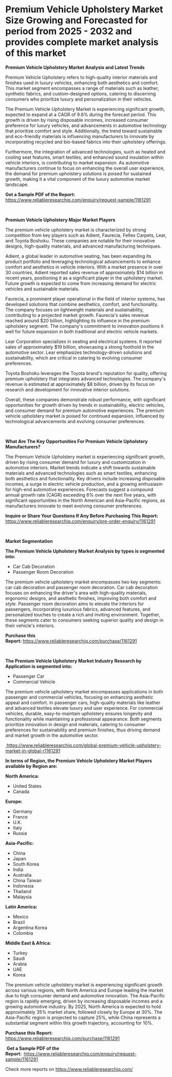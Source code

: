 <p><h1>Premium Vehicle Upholstery Market Size Growing and Forecasted for period from 2025 - 2032 and provides complete market analysis of this market</h1></p><p><strong>Premium Vehicle Upholstery Market Analysis and Latest Trends</strong></p>
<p><p>Premium Vehicle Upholstery refers to high-quality interior materials and finishes used in luxury vehicles, enhancing both aesthetics and comfort. This market segment encompasses a range of materials such as leather, synthetic fabrics, and custom-designed options, catering to discerning consumers who prioritize luxury and personalization in their vehicles.</p><p>The Premium Vehicle Upholstery Market is experiencing significant growth, expected to expand at a CAGR of 9.6% during the forecast period. This growth is driven by rising disposable incomes, increased consumer preference for luxury vehicles, and advancements in automotive technology that prioritize comfort and style. Additionally, the trend toward sustainable and eco-friendly materials is influencing manufacturers to innovate by incorporating recycled and bio-based fabrics into their upholstery offerings.</p><p>Furthermore, the integration of advanced technologies, such as heated and cooling seat features, smart textiles, and enhanced sound insulation within vehicle interiors, is contributing to market expansion. As automotive manufacturers continue to focus on enhancing the overall user experience, the demand for premium upholstery solutions is poised for sustained growth, making it a vital component of the luxury automotive market landscape.</p></p>
<p><strong>Get a Sample PDF of the Report:&nbsp;</strong> <a href="https://www.reliableresearchiq.com/enquiry/request-sample/1161291?utm_campaign=2717&utm_medium=2&utm_source=Github&utm_content=ia&utm_term=22032025&utm_id=premium-vehicle-upholstery">https://www.reliableresearchiq.com/enquiry/request-sample/1161291</a></p>
<p>&nbsp;</p>
<p><strong>Premium Vehicle Upholstery Major Market Players</strong></p>
<p><p>The premium vehicle upholstery market is characterized by strong competition from key players such as Adient, Faurecia, Feltex Carpets, Lear, and Toyota Boshoku. These companies are notable for their innovative designs, high-quality materials, and advanced manufacturing techniques.</p><p>Adient, a global leader in automotive seating, has been expanding its product portfolio and leveraging technological advancements to enhance comfort and aesthetics in vehicle interiors. With a market presence in over 30 countries, Adient reported sales revenue of approximately $14 billion in recent years, positioning it as a significant player in the upholstery market. Future growth is expected to come from increasing demand for electric vehicles and sustainable materials.</p><p>Faurecia, a prominent player operational in the field of interior systems, has developed solutions that combine aesthetics, comfort, and functionality. The company focuses on lightweight materials and sustainability, contributing to a projected market growth. Faurecia's sales revenue reached around $20 billion, highlighting its influence in the premium upholstery segment. The company's commitment to innovation positions it well for future expansion in both traditional and electric vehicle markets.</p><p>Lear Corporation specializes in seating and electrical systems. It reported sales of approximately $19 billion, showcasing a strong foothold in the automotive sector. Lear emphasizes technology-driven solutions and sustainability, which are critical in catering to evolving consumer preferences.</p><p>Toyota Boshoku leverages the Toyota brand's reputation for quality, offering premium upholstery that integrates advanced technologies. The company's revenue is estimated at approximately $8 billion, driven by its focus on research and development for innovative interior solutions.</p><p>Overall, these companies demonstrate robust performance, with significant opportunities for growth driven by trends in sustainability, electric vehicles, and consumer demand for premium automotive experiences. The premium vehicle upholstery market is poised for continued expansion, influenced by technological advancements and evolving consumer preferences.</p></p>
<p>&nbsp;</p>
<p><strong>What Are The Key Opportunities For Premium Vehicle Upholstery Manufacturers?</strong></p>
<p><p>The Premium Vehicle Upholstery market is experiencing significant growth, driven by rising consumer demand for luxury and customization in automotive interiors. Market trends indicate a shift towards sustainable materials and advanced technologies such as smart textiles, enhancing both aesthetics and functionality. Key drivers include increasing disposable incomes, a surge in electric vehicle production, and a growing enthusiasm for high-end automotive experiences. Forecasts suggest a compound annual growth rate (CAGR) exceeding 6% over the next five years, with significant opportunities in the North American and Asia-Pacific regions, as manufacturers innovate to meet evolving consumer preferences.</p></p>
<p><strong>Inquire or Share Your Questions If Any Before Purchasing This Report:</strong> <a href="https://www.reliableresearchiq.com/enquiry/pre-order-enquiry/1161291?utm_campaign=2717&utm_medium=2&utm_source=Github&utm_content=ia&utm_term=22032025&utm_id=premium-vehicle-upholstery">https://www.reliableresearchiq.com/enquiry/pre-order-enquiry/1161291</a></p>
<p>&nbsp;</p>
<p><strong>Market Segmentation</strong></p>
<p><strong>The Premium Vehicle Upholstery Market Analysis by types is segmented into:</strong></p>
<p><ul><li>Car Cab Decoration</li><li>Passenger Room Decoration</li></ul></p>
<p><p>The premium vehicle upholstery market encompasses two key segments: car cab decoration and passenger room decoration. Car cab decoration focuses on enhancing the driver's area with high-quality materials, ergonomic designs, and aesthetic finishes, improving both comfort and style. Passenger room decoration aims to elevate the interiors for passengers, incorporating luxurious fabrics, advanced features, and personalized touches to create a rich and inviting environment. Together, these segments cater to consumers seeking superior quality and design in their vehicle's interiors.</p></p>
<p><strong>Purchase this Report:&nbsp;</strong><a href="https://www.reliableresearchiq.com/purchase/1161291?utm_campaign=2717&utm_medium=2&utm_source=Github&utm_content=ia&utm_term=22032025&utm_id=premium-vehicle-upholstery">https://www.reliableresearchiq.com/purchase/1161291</a></p>
<p>&nbsp;</p>
<p><strong>The Premium Vehicle Upholstery Market Industry Research by Application is segmented into:</strong></p>
<p><ul><li>Passenger Car</li><li>Commercial Vehicle</li></ul></p>
<p><p>The premium vehicle upholstery market encompasses applications in both passenger and commercial vehicles, focusing on enhancing aesthetic appeal and comfort. In passenger cars, high-quality materials like leather and advanced textiles elevate luxury and user experience. For commercial vehicles, durable, easy-to-maintain upholstery ensures longevity and functionality while maintaining a professional appearance. Both segments prioritize innovation in design and materials, catering to consumer preferences for sustainability and premium finishes, thus driving demand and market growth in the automotive sector.</p></p>
<p><a href="https://www.reliableresearchiq.com/global-premium-vehicle-upholstery-market-in-global-r1161291?utm_campaign=2717&utm_medium=2&utm_source=Github&utm_content=ia&utm_term=22032025&utm_id=premium-vehicle-upholstery">&nbsp;https://www.reliableresearchiq.com/global-premium-vehicle-upholstery-market-in-global-r1161291</a></p>
<p><strong>In terms of Region, the Premium Vehicle Upholstery Market Players available by Region are:</strong></p>
<p>
    <p> <strong> North America: </strong>
        <ul>
            <li>United States</li>
            <li>Canada</li>
        </ul>
        </p> 
    <p> <strong> Europe: </strong>
        <ul>
            <li>Germany</li>
            <li>France</li>
            <li>U.K.</li>
            <li>Italy</li>
            <li>Russia</li>
        </ul>
        </p> 
    <p> <strong> Asia-Pacific: </strong>
        <ul>
            <li>China</li>
            <li>Japan</li>
            <li>South Korea</li>
            <li>India</li>
            <li>Australia</li>
            <li>China Taiwan</li>
            <li>Indonesia</li>
            <li>Thailand</li>
            <li>Malaysia</li>
        </ul>
        </p> 
    <p> <strong> Latin America: </strong>
        <ul>
            <li>Mexico</li>
            <li>Brazil</li>
            <li>Argentina Korea</li>
            <li>Colombia</li>
        </ul>
        </p> 
    <p> <strong> Middle East & Africa: </strong>
        <ul>
            <li>Turkey</li>
            <li>Saudi</li>
            <li>Arabia</li>
            <li>UAE</li>
            <li>Korea</li>
        </ul>
    </p>
    </p>
<p><p>The premium vehicle upholstery market is experiencing significant growth across various regions, with North America and Europe leading the market due to high consumer demand and automotive innovation. The Asia-Pacific region is rapidly emerging, driven by increasing disposable incomes and a growing automotive industry. By 2025, North America is expected to hold approximately 35% market share, followed closely by Europe at 30%. The Asia-Pacific region is projected to capture 25%, while China represents a substantial segment within this growth trajectory, accounting for 10%.</p></p>
<p><strong>Purchase this Report: </strong><a href="https://www.reliableresearchiq.com/purchase/1161291?utm_campaign=2717&utm_medium=2&utm_source=Github&utm_content=ia&utm_term=22032025&utm_id=premium-vehicle-upholstery">https://www.reliableresearchiq.com/purchase/1161291</a></p>
<p>&nbsp;<strong>Get a Sample PDF of the Report:&nbsp;&nbsp;</strong><a href="https://www.reliableresearchiq.com/enquiry/request-sample/1161291?utm_campaign=2717&utm_medium=2&utm_source=Github&utm_content=ia&utm_term=22032025&utm_id=premium-vehicle-upholstery">https://www.reliableresearchiq.com/enquiry/request-sample/1161291</a></p>
<p><strong></strong></p>
<p>Check more reports on <a href="https://www.reliableresearchiq.com/?utm_campaign=2717&utm_medium=2&utm_source=Github&utm_content=ia&utm_term=22032025&utm_id=premium-vehicle-upholstery">https://www.reliableresearchiq.com/</a></p>